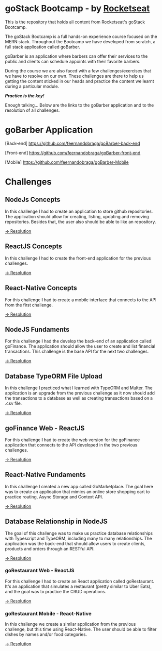 # goStack Bootcamp - by [Rocketseat](https://rocketseat.com.br/)

This is the repository that holds all content from Rocketseat's goStack Bootcamp.

The goStack Bootcamp is a full hands-on experience course focused on the MERN stack. Throughout the Bootcamp we have developed from scratch, a full stack application called goBarber.

goBarber is an application where barbers can offer their services to the public and clients can schedule appoints with their favorite barbers.

During the course we are also faced with a few challenges/exercises that we have to resolve on our own. These challenges are there to help us getting the content sticked in our heads and practice the content we learnt during a particular module.

**_Practice is the key!_**

Enough talking... Below are the links to the goBarber application and to the resolution of all challenges.

# goBarber Application

[Back-end] https://github.com/feernandobraga/goBarber-back-end

[Front-end] https://github.com/feernandobraga/goBarber-front-end

[Mobile] https://github.com/feernandobraga/goBarber-Mobile

# Challenges

## NodeJs Concepts

In this challenge I had to create an application to store github repositories. The application should allow for creating, listing, updating and removing repositories. Besides that, the user also should be able to like an repository.

[-> Resolution](https://github.com/feernandobraga/NodeJS-Concepts-bootcamp-goStack-challenge02)

## ReactJS Concepts

In this challenge I had to create the front-end application for the previous challenges.

[-> Resolution](https://github.com/feernandobraga/frontend-with-ReactJS-bootcamp-goStack-challenge03)

## React-Native Concepts

For this challenge I had to create a mobile interface that connects to the API from the first challenge.

[-> Resolution](https://github.com/feernandobraga/mobile-with-react-native-challenge04)

## NodeJS Fundaments

For this challenge I had the develop the back-end of an application called goFinance. The application should allow the user to create and list financial transactions. This challenge is the base API for the next two challenges.

[-> Resolution](https://github.com/feernandobraga/node-fundaments-challenge05)

## Database TypeORM File Upload

In this challenge I practiced what I learned with TypeORM and Multer. The application is an upgrade from the previous challenge as it now should add the transactions to a database as well as creating transactions based on a .csv file.

[-> Resolution](https://github.com/feernandobraga/database-typeorm-file-upload-challenge06)

## goFinance Web - ReactJS

For this challenge I had to create the web version for the goFinance application that connects to the API developed in the two previous challenges.

[-> Resolution](https://github.com/feernandobraga/goFinance-web-reactjs-challenge07)

## React-Native Fundaments

In this challenge I created a new app called GoMarketplace. The goal here was to create an application that mimics an online store shopping cart to practice routing, Async Storage and Context API.

[-> Resolution](https://github.com/feernandobraga/challenge08-React-Native-Fundaments)

## Database Relationship in NodeJS

The goal of this challenge was to make us practice database relationships with Typescript and TypeORM, including many to many relationships.
The application was the back-end that should allow users to create clients, products and orders through an RESTful API.

[-> Resolution](https://github.com/feernandobraga/challenge09-database-relationship-in-nodejs)

### goRestaurant Web - ReactJS

For this challenge I had to create an React application called goRestaurant. It's an application that simulates a restaurant (pretty similar to Uber Eats), and the goal was to practice the CRUD operations.

[-> Resolution](https://github.com/feernandobraga/challenge010-goRestaurant-web-reactjs)

### goRestaurant Mobile - React-Native

In this challenge we create a similar application from the previous challenge, but this time using React-Native. The user should be able to filter dishes by names and/or food categories.

[-> Resolution](https://github.com/feernandobraga/challenge011-goRestaurant-mobile-react-native)
